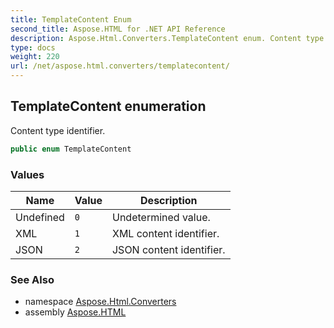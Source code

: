 ```yaml
---
title: TemplateContent Enum
second_title: Aspose.HTML for .NET API Reference
description: Aspose.Html.Converters.TemplateContent enum. Content type identifier
type: docs
weight: 220
url: /net/aspose.html.converters/templatecontent/
---
```

## TemplateContent enumeration

Content type identifier.

```csharp
public enum TemplateContent
```

### Values

| Name | Value | Description |
| --- | --- | --- |
| Undefined | `0` | Undetermined value. |
| XML | `1` | XML content identifier. |
| JSON | `2` | JSON content identifier. |

### See Also

* namespace [Aspose.Html.Converters](../../aspose.html.converters/)
* assembly [Aspose.HTML](../../)
